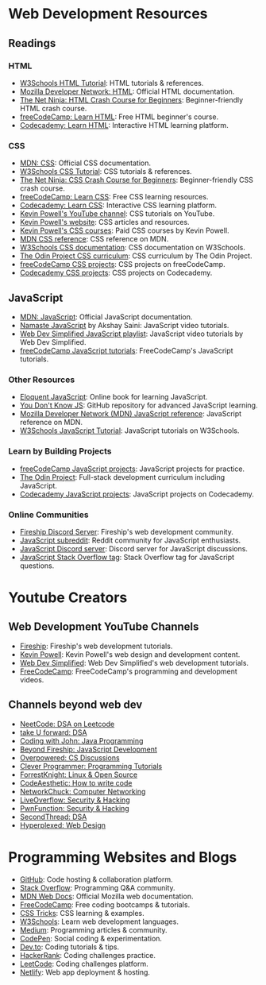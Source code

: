 # Web Development Resources

## Readings

### HTML

- [W3Schools HTML Tutorial](https://www.w3schools.com/html/): HTML tutorials & references.
- [Mozilla Developer Network: HTML](https://developer.mozilla.org/en-US/docs/Web/HTML): Official HTML documentation.
- [The Net Ninja: HTML Crash Course for Beginners](https://www.youtube.com/watch?v=hu-q2zYwEYs): Beginner-friendly HTML crash course.
- [freeCodeCamp: Learn HTML](https://www.freecodecamp.org/news/learn-html-beginners-course/): Free HTML beginner's course.
- [Codecademy: Learn HTML](https://www.codecademy.com/learn/learn-html): Interactive HTML learning platform.


### CSS
- [MDN: CSS](https://developer.mozilla.org/en-US/docs/Web/CSS): Official CSS documentation.
- [W3Schools CSS Tutorial](https://www.w3schools.com/css/): CSS tutorials & references.
- [The Net Ninja: CSS Crash Course for Beginners](https://www.youtube.com/watch?v=hu-q2zYwEYs): Beginner-friendly CSS crash course.
- [freeCodeCamp: Learn CSS](https://www.freecodecamp.org/news/tag/css/): Free CSS learning resources.
- [Codecademy: Learn CSS](https://www.codecademy.com/learn/learn-css): Interactive CSS learning platform.
- [Kevin Powell's YouTube channel](https://www.youtube.com/watch?v=lpTf8DewBuw): CSS tutorials on YouTube.
- [Kevin Powell's website](https://www.kevinpowell.co/): CSS articles and resources.
- [Kevin Powell's CSS courses](https://courses.kevinpowell.co/): Paid CSS courses by Kevin Powell.
- [MDN CSS reference](https://developer.mozilla.org/en-US/docs/Web/CSS/Reference): CSS reference on MDN.
- [W3Schools CSS documentation](https://www.w3schools.com/cssref/index.php): CSS documentation on W3Schools.
- [The Odin Project CSS curriculum](https://www.theodinproject.com/lessons/foundations-intro-to-css): CSS curriculum by The Odin Project.
- [freeCodeCamp CSS projects](https://www.freecodecamp.org/news/tag/css/): CSS projects on freeCodeCamp.
- [Codecademy CSS projects](https://www.codecademy.com/projects/language/html-css): CSS projects on Codecademy.


## JavaScript

- [MDN: JavaScript](https://developer.mozilla.org/en-US/docs/Web/JavaScript): Official JavaScript documentation.
- [Namaste JavaScript](https://www.youtube.com/watch?v=kYnzfG69oLQ) by Akshay Saini: JavaScript video tutorials.
- [Web Dev Simplified JavaScript playlist](https://www.youtube.com/playlist?list=PL6n9fC4Bj82_g3tW2W2wH9Q32J14e6qW9): JavaScript video tutorials by Web Dev Simplified.
- [freeCodeCamp JavaScript tutorials](https://www.freecodecamp.org/learn/javascript): FreeCodeCamp's JavaScript tutorials.

### **Other Resources**

- [Eloquent JavaScript](https://eloquentjavascript.net/): Online book for learning JavaScript.
- [You Don't Know JS](https://github.com/getify/You-Dont-Know-JS): GitHub repository for advanced JavaScript learning.
- [Mozilla Developer Network (MDN) JavaScript reference](https://developer.mozilla.org/en-US/docs/Web/JavaScript/Reference): JavaScript reference on MDN.
- [W3Schools JavaScript Tutorial](https://www.w3schools.com/js/): JavaScript tutorials on W3Schools.

### **Learn by Building Projects**

- [freeCodeCamp JavaScript projects](https://www.freecodecamp.org/learn/javascript/javascript-projects): JavaScript projects for practice.
- [The Odin Project](https://www.theodinproject.com/): Full-stack development curriculum including JavaScript.
- [Codecademy JavaScript projects](https://www.codecademy.com/learn/javascript/projects): JavaScript projects on Codecademy.


### **Online Communities**

- [Fireship Discord Server](https://discord.gg/bnN6b8B7): Fireship's web development community.
- [JavaScript subreddit](https://www.reddit.com/r/javascript/): Reddit community for JavaScript enthusiasts.
- [JavaScript Discord server](https://discord.gg/javascript): Discord server for JavaScript discussions.
- [JavaScript Stack Overflow tag](https://stackoverflow.com/questions/tagged/javascript): Stack Overflow tag for JavaScript questions.


# Youtube Creators
## Web Development YouTube Channels

- [Fireship](https://www.youtube.com/c/fireship): Fireship's web development tutorials.
- [Kevin Powell](https://www.youtube.com/c/KevinPowell): Kevin Powell's web design and development content.
- [Web Dev Simplified](https://www.youtube.com/c/WebDevSimplified): Web Dev Simplified's web development tutorials.
- [FreeCodeCamp](https://www.youtube.com/c/FreeCodeCamp): FreeCodeCamp's programming and development videos.

## **Channels beyond web dev**
- [NeetCode: DSA on Leetcode](http://www.youtube.com/channel/UC_mYaQAE6-71rjSN6CeCA-g)
- [take U forward: DSA](http://www.youtube.com/channel/UCJskGeByzRRSvmOyZOz61ig)
- [Coding with John: Java Programming](http://www.youtube.com/channel/UC42pOSNg804f1wCcj7qL0mA)
- [Beyond Fireship: JavaScript Development](http://www.youtube.com/channel/UC2Xd-TjJByJyK2w1zNwY0zQ)
- [Overpowered: CS Discussions](http://www.youtube.com/channel/UCphwJynbSnC0XPY7Vh6qFbQ)
- [Clever Programmer: Programming Tutorials](http://www.youtube.com/channel/UCqrILQNl5Ed9Dz6CGMyvMTQ)
- [ForrestKnight: Linux & Open Source](http://www.youtube.com/channel/UC2WHjPDvbE6O328n17ZGcfg)
- [CodeAesthetic: How to write code](http://www.youtube.com/user/CRussman)
- [NetworkChuck: Computer Networking](http://www.youtube.com/user/NetworkChuck)
- [LiveOverflow: Security & Hacking](http://www.youtube.com/channel/UClcE-kVhqyiHCcjYwcpfj9w)
- [PwnFunction: Security & Hacking](http://www.youtube.com/channel/UCW6MNdOsqv2E9AjQkv9we7A)
- [SecondThread: DSA](http://www.youtube.com/channel/UCXbCohpE9IoVQUD2Ifg1d1g)
- [Hyperplexed: Web Design](http://www.youtube.com/channel/UCmEzz-dPBVrsy4ZluSsYHDg)

# Programming Websites and Blogs
- [GitHub](https://github.com): Code hosting & collaboration platform.
- [Stack Overflow](https://stackoverflow.com): Programming Q&A community.
- [MDN Web Docs](https://developer.mozilla.org): Official Mozilla web documentation.
- [FreeCodeCamp](https://www.freecodecamp.org): Free coding bootcamps & tutorials.
- [CSS Tricks](https://css-tricks.com): CSS learning & examples.
- [W3Schools](https://www.w3schools.com): Learn web development languages.
- [Medium](https://medium.com): Programming articles & community.
- [CodePen](https://codepen.io): Social coding & experimentation.
- [Dev.to](https://dev.to): Coding tutorials & tips.
- [HackerRank](https://www.hackerrank.com): Coding challenges practice.
- [LeetCode](https://leetcode.com): Coding challenges platform.
- [Netlify](https://www.netlify.com): Web app deployment & hosting.
